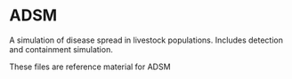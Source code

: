 # ADSM
A simulation of disease spread in livestock populations.  Includes detection and containment simulation.

These files are reference material for ADSM
